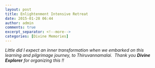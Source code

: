 ```yaml
---
layout: post
title: Enlightenment Intensive Retreat
date: 2015-01-28 06:44
author: admin
comments: true
excerpt_separator: <!--more-->
categories: [Divine Memories]
---
```

<p><i>Little did I expect an inner transformation when we embarked on this learning and pilgrimage journey,<!--more--> to Thiruvannamalai.  Thank you </i><strong><i>Divine Explorer</i></strong><i> for organizing this !!</i><strong><br /></strong></p>
